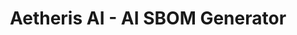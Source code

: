 ---
title: Aetheris AI - AI SBOM Generator
emoji: 🚀
colorFrom: purple
colorTo: blue
sdk: docker
pinned: false
license: mit
short_description: AI SBOM (AIBOM) Generation
---
